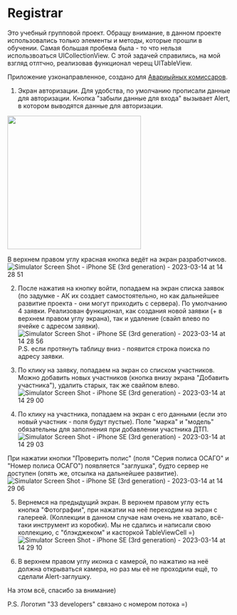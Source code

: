 # Registrar
Это учебный групповой проект.
Обращу внимание, в данном проекте использовались только элементы и методы, которые прошли в обучении. Самая большая пробема была - то что нельзя использвоаться UICollectionView. С этой задачей справились, на мой взгляд отлтчно, реализовав функционал черещ UITableView.

Приложение узконаправленное, создано для [Авариыйных комиссаров](https://ru.wikipedia.org/wiki/Аварийный_комиссар).
1. Экран авторизации. Для удобства, по умолчанию прописали данные для авторизации. Кнопка "забыли данные для входа" вызывает Alert, в котором выводятся данные для авторизации.

<!-- ![Simulator Screen Shot - iPhone SE (3rd generation) - 2023-03-14 at 14 27 59](https://user-images.githubusercontent.com/121757460/225206798-4b4d6728-c4bf-41e5-98b7-cd310bf3b5ee.png) -->
<img src="[path/to/screenshot.png](https://user-images.githubusercontent.com/121757460/225206798-4b4d6728-c4bf-41e5-98b7-cd310bf3b5ee.png)" width="300">

В верхнем правом углу красная кнопка ведёт на экран разработчиков.
![Simulator Screen Shot - iPhone SE (3rd generation) - 2023-03-14 at 14 28 51](https://user-images.githubusercontent.com/121757460/225206828-8299b846-8bb8-4d3e-8063-e418fa5d1482.png)

2. После нажатия на кнопку войти, попадаем на экран списка заявок (по задумке - АК их создает самостоятельно, но как дальнейшее развитие проекта - они могут приходить с сервера). По умолчанию 4 заявки. Реализован функционал, как создания новой заявки (+ в верхнем правом углу экрана), так и удаление (свайп влево по ячейке с адресом заявки).
![Simulator Screen Shot - iPhone SE (3rd generation) - 2023-03-14 at 14 28 56](https://user-images.githubusercontent.com/121757460/225206867-cab5319d-7a92-48ee-af2d-89fc61fe2bbf.png)
P.S. если протянуть таблицу вниз - появится строка поиска по адресу заявки.

3. По клику на заявку, попадаем на экран со списком участников. Можно добавить новых участников (кнопка внизу экрана "Добавить участника"), удалить старых, так же свайпом влево.
![Simulator Screen Shot - iPhone SE (3rd generation) - 2023-03-14 at 14 29 00](https://user-images.githubusercontent.com/121757460/225206926-7e21e9cb-66d9-4dad-861b-e59e74462033.png)

4. По клику на участника, попадаем на экран с его данными (если это новый участник - поля будут пустые). Поле "марка" и "модель" обязательны для заполнения при добавлении участника ДТП.
![Simulator Screen Shot - iPhone SE (3rd generation) - 2023-03-14 at 14 29 03](https://user-images.githubusercontent.com/121757460/225206972-027dee7a-4586-4d8d-8af8-235dd09dbb7c.png)

При нажатии кнопки "Проверить полис" (поля "Серия полиса ОСАГО" и "Номер полиса ОСАГО") появляется "заглушка", будто сервер не доступен (опять же, отсылка на дальнейшее развитие).
![Simulator Screen Shot - iPhone SE (3rd generation) - 2023-03-14 at 14 29 06](https://user-images.githubusercontent.com/121757460/225207046-60443245-9c53-4715-90fd-f1be1478d36e.png)

5. Вернемся на предыдущий экран. В верхнем правом углу есть кнопка "Фотографии", при нажатии на неё переходим на экран с галереей. (Коллекции в данном случае нам очень не хватало, всё-таки инструмент из коробки). Мы не сдались и написали свою коллекцию, с "блэкджеком" и  касторкой TableViewCell =)
![Simulator Screen Shot - iPhone SE (3rd generation) - 2023-03-14 at 14 29 10](https://user-images.githubusercontent.com/121757460/225207072-bd46e5a5-9dd7-427a-bda5-21fb48db713f.png)

6. В верхнем правом углу иконка с камерой, по нажатию на неё должна открываться камера, но раз мы её не проходили ещё, то сделали Alert-заглушку.

На этом всё, спасибо за внимание)

P.S. Логотип "33 developers" связано с номером потока =)
